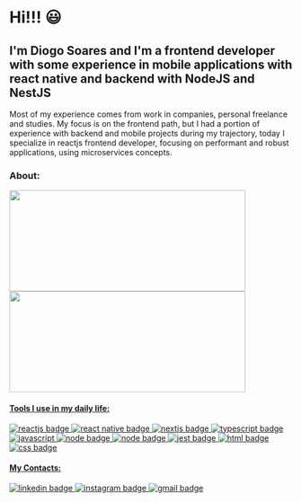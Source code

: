 # Hi!!! 😃

## I'm Diogo Soares and I'm a frontend developer with some experience in mobile applications with react native and backend with NodeJS and NestJS

Most of my experience comes from work in companies, personal freelance and studies. My focus is on the frontend path, but I had a portion of experience with backend and mobile projects during my trajectory, today I specialize in reactjs frontend developer, focusing on performant and robust applications, using microservices concepts.

### About:

  <div>
    <a href="https://github.com/dioggosoares">
    <img width="420em" height="180em" src="https://github-readme-stats.vercel.app/api?username=dioggosoares&show_icons=true&theme=omni&include_all_commits=true&count_private=true"/>
    <img width="420em" height="180em" src="https://github-readme-stats.vercel.app/api/top-langs/?username=dioggosoares&layout=compact&langs_count=7&theme=omni"/>
  </div>

#### Tools I use in my daily life:

  <div>
    <img src="https://img.shields.io/badge/react-%2320232a.svg?style=for-the-badge&logo=react&logoColor=%2361DAFB" alt="reactjs badge" />
    <img src="https://img.shields.io/badge/react_native-%2320232a.svg?style=for-the-badge&logo=react&logoColor=%2361DAFB" alt="react native badge" />  
    <img src="https://img.shields.io/badge/NextJS-black?style=for-the-badge&logo=next.js&logoColor=white" alt="nextjs badge"/>  
    <img src="https://img.shields.io/badge/typescript-%23007ACC.svg?style=for-the-badge&logo=typescript&logoColor=white" alt="typescript badge" />
    <img src="https://img.shields.io/badge/javascript-%23323330.svg?style=for-the-badge&logo=javascript&logoColor=%23F7DF1E" alt="javascript" />
    <img src="https://img.shields.io/badge/node.js-6DA55F?style=for-the-badge&logo=node.js&logoColor=white" alt="node badge" />  
    <img src="https://img.shields.io/badge/nest.js-ec00c8?style=for-the-badge&logo=nestjs&logoColor=white" alt="node badge" />  
    <img src="https://img.shields.io/badge/-jest-%23C21325?style=for-the-badge&logo=jest&logoColor=white" alt="jest badge" />  
    <img src="https://img.shields.io/badge/html5-%23E34F26.svg?style=for-the-badge&logo=html5&logoColor=white" alt="html badge" />
    <img src="https://img.shields.io/badge/css3-%231572B6.svg?style=for-the-badge&logo=css3&logoColor=white" alt="css badge" />   
  </div>

#### My Contacts:

  <div>
    <a href="https://linkedin.com/in/diogo-soares-993022180" target="_blank">
      <img src="https://img.shields.io/badge/linkedin-%230077B5.svg?style=for-the-badge&logo=linkedin&logoColor=white" alt="linkedin badge"/>
    </a>
    <a href="https://www.instagram.com/dioggo/" target="_blank">
      <img src="https://img.shields.io/badge/Instagram-%23E4405F.svg?style=for-the-badge&logo=Instagram&logoColor=white" alt="instagram badge"/>
    </a>         
    <a href="mailto:dioggosoares35@gmail.com" target="_blank">
      <img src="https://img.shields.io/badge/Gmail-D14836?style=for-the-badge&logo=gmail&logoColor=white" alt="gmail badge"/>
    </a>
  </div>

  <!-- ### About: 

[![Diogo Soares Status](https://github-readme-stats.vercel.app/api?username=dioggosoares&show_icons=true&theme=omni&include_all_commits=true&count_private=true)](https://github.com/dioggosoares/)
[![Top Linguagens](https://github-readme-stats.vercel.app/api/top-langs/?username=dioggosoares&layout=compact&langs_count=7&theme=omni)](https://github.com/dioggosoares/) -->
